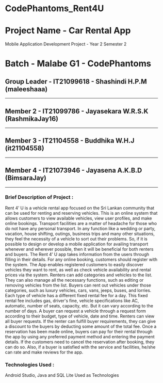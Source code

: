 # CodePhantoms_Rent4U
# Project Name - Car Rental App
Mobile Application Development Project - Year 2 Semester 2
# Batch - Malabe G1 - CodePhantoms
## Group Leader - IT21099618 - Shashindi H.P.M (maleeshaaa)
---
## Member 2 - IT21099786 - Jayasekara W.R.S.K (RashmikaJay16)
---
## Member 3 - IT21104558 - Buddhika W.H.J (it21104558)
---
## Member 4 - IT21073946 - Jayasena A.K.B.D (BimsaraJay)
---

### Brief Description of Project :
Rent 4’ U is a vehicle rental app focused on the Sri Lankan community that can be 
used for renting and reserving vehicles. This is an online system that allows customers to 
view available vehicles, view user profiles, and make online bookings. Transport facilities 
are a matter of headache for those who do not have any personal transport. In any function 
like a wedding or party, vacation, house shifting, outings, business trips and many other 
situations, they feel the necessity of a vehicle to sort out their problems. So, if it is possible 
to design or develop a mobile application for availing transport whenever and wherever 
possible, then it will be beneficial for both renters and buyers. The Rent 4’ U app takes 
information from the users through filling in their details. For any online booking, 
customers should register with the system. The App enables registered customers to easily 
discover vehicles they want to rent, as well as check vehicle availability and rental prices 
via the system. Renters can add categories and vehicles to the list. They can also manage 
all the necessary functions, such as editing or removing vehicles from the list. Buyers can 
rent out vehicles under those categories, such as luxury vehicles, cars, vans, jeeps, buses, 
and lorries. Each type of vehicle has a different fixed rental fee for a day. This fixed rental 
fee includes gas, driver's fine, vehicle specifications like AC, automatic, number of seats, 
capacity, etc. But it can vary according to the number of days. A buyer can request a vehicle 
through a request form according to their budget, type of vehicle, date and time. Renters 
can view all buyer requests. If the renter can fulfill buyer requirements, they can give a 
discount to the buyers by deducting some amount of the total fee. Once a reservation has 
been made online, buyers can pay for their rental through the app by using any preferred 
payment method and entering the payment details. If the customers need to cancel the 
reservation after booking, they can do so. Also, if a buyer is satisfied with the service and 
facilities, he/she can rate and make reviews for the app.

### Technologies Used :
Android Studio, Java and SQL Lite Used as Technologies
